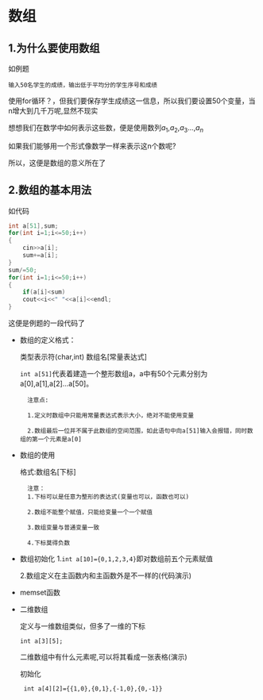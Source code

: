 # 数组 #

## 1.为什么要使用数组 ##
如例题

~~~
输入50名学生的成绩，输出低于平均分的学生序号和成绩
~~~
使用for循环？，但我们要保存学生成绩这一信息，所以我们要设置50个变量，当n增大到几千万呢,显然不现实

想想我们在数学中如何表示这些数，便是使用数列$a_1$,$a_2$,$a_3$...,$a_n$

如果我们能够用一个形式像数学一样来表示这n个数呢?

所以，这便是数组的意义所在了

## 2.数组的基本用法 ##
如代码
```cpp
int a[51],sum;
for(int i=1;i<=50;i++)
{
    cin>>a[i];
    sum+=a[i];
}
sum/=50;
for(int i=1;i<=50;i++)
{
    if(a[i]<sum) 
    cout<<i<<" "<<a[i]<<endl;
}
```
这便是例题的一段代码了

* 数组的定义格式：

    类型表示符(char,int) 数组名[常量表达式]

    `int a[51]`代表着建造一个整形数组a，a中有50个元素分别为a[0],a[1],a[2]...a[50]。

        注意点:

        1.定义时数组中只能用常量表达式表示大小，绝对不能使用变量

        2.数组最后一位并不属于此数组的空间范围，如此语句中向a[51]输入会报错，同时数组的第一个元素是a[0]
* 数组的使用
  
    格式:数组名[下标]

        注意：
        1.下标可以是任意为整形的表达式(变量也可以，函数也可以)

        2.数组不能整个赋值，只能给变量一个一个赋值

        3.数组变量与普通变量一致

        4.下标莫得负数
* 数组初始化
    1.`int a[10]={0,1,2,3,4}`即对数组前五个元素赋值

    2.数组定义在主函数内和主函数外是不一样的(代码演示)

* memset函数

* 二维数组
  
    定义与一维数组类似，但多了一维的下标

    `
        int a[3][5];
    `
    
    二维数组中有什么元素呢,可以将其看成一张表格(演示)

    初始化

    ` int a[4][2]={{1,0},{0,1},{-1,0},{0,-1}}`
